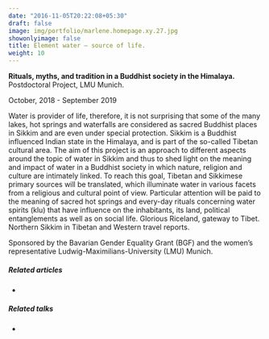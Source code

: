 ```yaml
---
date: "2016-11-05T20:22:08+05:30"
draft: false
image: img/portfolio/marlene.homepage.xy.27.jpg
showonlyimage: false
title: Element water – source of life.
weight: 10
---
```


**Rituals, myths, and tradition in a Buddhist society in the Himalaya.** Postdoctoral Project, LMU Munich.
<!--more-->

October, 2018 - September 2019

Water is provider of life, therefore, it is not surprising that some of the many lakes, hot springs and waterfalls are considered as sacred Buddhist places in Sikkim and are even under special protection. Sikkim is a Buddhist influenced Indian state in the Himalaya, and is part of the so-called Tibetan cultural area. The aim of this project is an approach to different aspects around the topic of water in Sikkim and thus to shed light on the meaning and impact of water in a Buddhist society in which nature, religion and culture are intimately linked. To reach this goal, Tibetan and Sikkimese primary sources will be translated, which illuminate water in various facets from a religious and cultural point of view. Particular attention will be paid to the meaning of sacred hot springs and every-day rituals concerning water spirits (klu) that have influence on the inhabitants, its land, political entanglements as well as on social life.
Glorious Riceland, gateway to Tibet. Northern Sikkim in Tibetan and Western travel reports.

Sponsored by the Bavarian Gender Equality Grant (BGF) and the women’s representative Ludwig-Maximilians-University (LMU) Munich.


##### Related articles

- 


##### Related talks

- 

